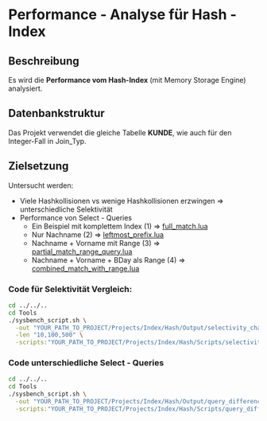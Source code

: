 # Performance - Analyse für Hash - Index

## Beschreibung

Es wird die **Performance vom Hash-Index** (mit Memory Storage Engine) analysiert.

## Datenbankstruktur

Das Projekt verwendet die gleiche Tabelle **KUNDE**, wie auch für den Integer-Fall in Join_Typ.

## Zielsetzung
Untersucht werden:
- Viele Hashkollisionen vs wenige Hashkollisionen erzwingen => unterschiedliche Selektivität
- Performance von Select - Queries
    - Ein Beispiel mit komplettem Index (1) => [full_match.lua](Scripts/query_differences/query_differences_select/full_match.lua)
    - Nur Nachname (2) => [leftmost_prefix.lua](Scripts/query_differences/query_differences_select/leftmost_prefix.lua)
    - Nachname + Vorname mit Range (3) => [partial_match_range_query.lua](Scripts/query_differences/query_differences_select/partial_match_range_query.lua)
    - Nachname + Vorname + BDay als Range (4) => [combined_match_with_range.lua](Scripts/query_differences/query_differences_select/combined_match_with_range.lua)


### Code für Selektivität Vergleich:
```bash
cd ../../..
cd Tools
./sysbench_script.sh \
  -out "YOUR_PATH_TO_PROJECT/Projects/Index/Hash/Output/selectivity_changes" \
  -len "10,100,500" \
  -scripts:"YOUR_PATH_TO_PROJECT/Projects/Index/Hash/Scripts/selectivity_changes:true" 
```

### Code unterschiedliche Select - Queries
```bash
cd ../../..
cd Tools
./sysbench_script.sh \
  -out "YOUR_PATH_TO_PROJECT/Projects/Index/Hash/Output/query_differences" \
  -scripts:"YOUR_PATH_TO_PROJECT/Projects/Index/Hash/Scripts/query_differences:false" 
```